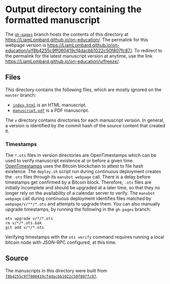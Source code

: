 # Output directory containing the formatted manuscript

The [`gh-pages`](https://github.com/LiamLombard/on-education/tree/gh-pages) branch hosts the contents of this directory at <https://LiamLombard.github.io/on-education/>.
The permalink for this webpage version is <https://LiamLombard.github.io/on-education/v/f8b4255c9ff060419cf4dacbb1022c50f807fc87/>.
To redirect to the permalink for the latest manuscript version at anytime, use the link <https://LiamLombard.github.io/on-education/v/freeze/>.

## Files

This directory contains the following files, which are mostly ignored on the `master` branch:

+ [`index.html`](index.html) is an HTML manuscript.
+ [`manuscript.pdf`](manuscript.pdf) is a PDF manuscript.

The `v` directory contains directories for each manuscript version.
In general, a version is identified by the commit hash of the source content that created it.

### Timestamps

The `*.ots` files in version directories are OpenTimestamps which can be used to verify manuscript existence at or before a given time.
[OpenTimestamps](https://opentimestamps.org/) uses the Bitcoin blockchain to attest to file hash existence.
The `deploy.sh` script run during continuous deployment creates the `.ots` files through its `manubot webpage` call.
There is a delay before timestamps get confirmed by a Bitcoin block.
Therefore, `.ots` files are initially incomplete and should be upgraded at a later time, so that they no longer rely on the availability of a calendar server to verify.
The `manubot webpage` call during continuous deployment identifies files matched by `webpage/v/**/*.ots` and attempts to upgrade them.
You can also manually upgrade timestamps, by running the following in the `gh-pages` branch:

```shell
ots upgrade v/*/*.ots
rm v/*/*.ots.bak
git add v/*/*.ots
```

Verifying timestamps with the `ots verify` command requires running a local bitcoin node with JSON-RPC configured, at this time.

## Source

The manuscripts in this directory were built from
[`f8b4255c9ff060419cf4dacbb1022c50f807fc87`](https://github.com/LiamLombard/on-education/commit/f8b4255c9ff060419cf4dacbb1022c50f807fc87).
